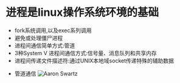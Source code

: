# 进程是linux操作系统环境的基础
- fork系统调用,以及exec系列调用
- 避免或处理僵尸进程
- 进程间通信简单方式:管道
- 3种System V 进程间通信方式:信号量、消息队列和共享内存
- 进程间传递文件描述符:通过UNIX本地域socket传递特殊的辅助数据

* 管道通信
    ![Aaron Swartz](https://github.com/zengyuanye/socket/raw/img/83BF97A4-0D22-433E-849F-AEEAC8E9BCB4.png)
